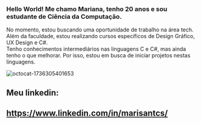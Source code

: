 ### Hello World! Me chamo Mariana, tenho 20 anos e sou estudante de Ciência da Computação.

No momento, estou buscando uma oportunidade de trabalho na área tech.  
Além da faculdade, estou realizando cursos específicos de Design Gráfico, UX Design e C#.  
Tenho conhecimentos intermediários nas linguagens C e C#, mas ainda tenho o que melhorar. Por isso, estou em busca de iniciar projetos nestas linguagens.  

![octocat-1736305401653](https://github.com/user-attachments/assets/66c6d2af-855a-45c7-8afe-5839d315b403)

## Meu linkedin:
## https://www.linkedin.com/in/marisantcs/

<!--
**marisantcs/marisantcs** is a ✨ _special_ ✨ repository because its `README.md` (this file) appears on your GitHub profile.

Here are some ideas to get you started:

- 🔭 I’m currently working on ...
- 🌱 I’m currently learning ...
- 👯 I’m looking to collaborate on ...
- 🤔 I’m looking for help with ...
- 💬 Ask me about ...
- 📫 How to reach me: ...
- 😄 Pronouns: ...
- ⚡ Fun fact: ...
-->
